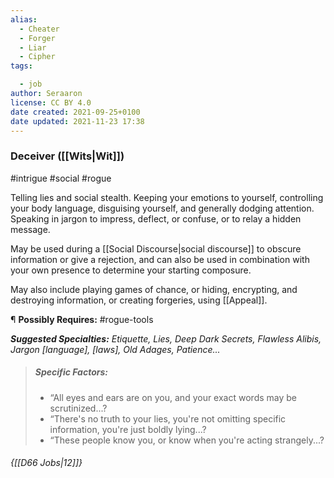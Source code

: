 ```yaml
---
alias:
  - Cheater
  - Forger
  - Liar
  - Cipher
tags:

  - job
author: Seraaron
license: CC BY 4.0
date created: 2021-09-25+0100
date updated: 2021-11-23 17:38
---
```


### Deceiver ([[Wits|Wit]])

#intrigue #social #rogue

Telling lies and social stealth. Keeping your emotions to yourself, controlling your body language, disguising yourself, and generally dodging attention. Speaking in jargon to impress, deflect, or confuse, or to relay a hidden message.

May be used during a [[Social Discourse|social discourse]] to obscure information or give a rejection, and can also be used in combination with your own presence to determine your starting composure.

May also include playing games of chance, or hiding, encrypting, and destroying information, or creating forgeries, using [[Appeal]].

¶ **Possibly Requires:** #rogue-tools

_**Suggested Specialties:** Etiquette, Lies, Deep Dark Secrets, Flawless Alibis, Jargon [language], [laws], Old Adages, Patience..._

> ##### Specific Factors:
>
> - “All eyes and ears are on you, and your exact words may be scrutinized...?
> - “There's no truth to your lies,  you're not omitting specific information, you're just boldly lying...?
> - “These people know you, or know when you're acting strangely...?

###### {[[D66 Jobs|12]]}
